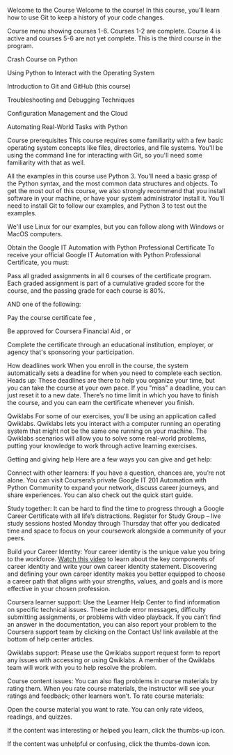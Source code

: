 Welcome to the Course
Welcome to the course!
In this course, you’ll learn how to use Git to keep a history of your code changes.

Course menu showing courses 1-6. Courses 1-2 are complete. Course 4 is active and courses 5-6 are not yet complete.
This is the third course in the program.

Crash Course on Python

Using Python to Interact with the Operating System

Introduction to Git and GitHub (this course)

Troubleshooting and Debugging Techniques

Configuration Management and the Cloud

Automating Real-World Tasks with Python

Course prerequisites
This course requires some familiarity with a few basic operating system concepts like files, directories, and file systems. You'll be using the command line for interacting with Git, so you'll need some familiarity with that as well.

All the examples in this course use Python 3. You'll need a basic grasp of the Python syntax, and the most common data structures and objects. To get the most out of this course, we also strongly recommend that you install software in your machine, or have your system administrator install it. You'll need to install Git to follow our examples, and Python 3 to test out the examples.

We'll use Linux for our examples, but you can follow along with Windows or MacOS computers.

Obtain the Google IT Automation with Python Professional Certificate
To receive your official Google IT Automation with Python Professional Certificate, you must:

Pass all graded assignments in all 6 courses of the certificate program. Each graded assignment is part of a cumulative graded score for the course, and the passing grade for each course is 80%.

AND one of the following:

Pay the
course certificate fee
,

Be approved for
Coursera Financial Aid
, or

Complete the certificate through an educational institution, employer, or agency that's sponsoring your participation.

How deadlines work
When you enroll in the course, the system automatically sets a deadline for when you need to complete each section. Heads up: These deadlines are there to help you organize your time, but you can take the course at your own pace. If you "miss" a deadline, you can just reset it to a new date. There’s no time limit in which you have to finish the course, and you can earn the certificate whenever you finish.

Qwiklabs
For some of our exercises, you'll be using an application called Qwiklabs. Qwiklabs lets you interact with a computer running an operating system that might not be the same one running on your machine. The Qwiklabs scenarios will allow you to solve some real-world problems, putting your knowledge to work through active learning exercises.

Getting and giving help
Here are a few ways you can give and get help:

Connect with other learners: If you have a question, chances are, you’re not alone. You can visit Coursera’s private
Google IT 201 Automation with Python Community
to expand your network, discuss career journeys, and share experiences. You can also check out the
quick start guide.

Study together: It can be hard to find the time to progress through a Google Career Certificate with all life’s distractions.
Register for Study Group
– live study sessions hosted Monday through Thursday that offer you dedicated time and space to focus on your coursework alongside a community of your peers.

Build your Career Identity: Your career identity is the unique value you bring to the workforce.
[Watch this video](https://www.youtube.com/watch?v=_xbT4qMrot4)
to learn about the key components of career identity and write your own career identity statement. Discovering and defining your own career identity makes you better equipped to choose a career path that aligns with your strengths, values, and goals and is more effective in your chosen profession.

Coursera learner support: Use the
Learner Help Center
to find information on specific technical issues. These include error messages, difficulty submitting assignments, or problems with video playback. If you can’t find an answer in the documentation, you can also report your problem to the Coursera support team by clicking on the Contact Us! link available at the bottom of help center articles.

Qwiklabs support: Please use the
Qwiklabs support request
form to report any issues with accessing or using Qwiklabs. A member of the Qwiklabs team will work with you to help resolve the problem.

Course content issues: You can also flag problems in course materials by rating them. When you rate course materials, the instructor will see your ratings and feedback; other learners won’t. To rate course materials:

Open the course material you want to rate. You can only rate videos, readings, and quizzes.

If the content was interesting or helped you learn, click the thumbs-up icon.

If the content was unhelpful or confusing, click the thumbs-down icon.
